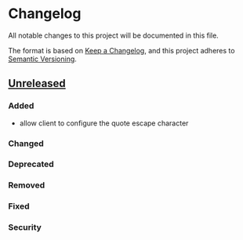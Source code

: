 # Changelog

All notable changes to this project will be documented in this file.

The format is based on [Keep a Changelog](https://keepachangelog.com/en/1.0.0/),
and this project adheres to [Semantic Versioning](https://semver.org/spec/v2.0.0.html).

## [Unreleased]

### Added

- allow client to configure the quote escape character

### Changed

### Deprecated

### Removed

### Fixed

### Security

[Unreleased]: https://github.com/stefantds/csvdecoder/compare/v0.1.0...HEAD
[v0.1.0]: https://github.com/stefantds/csvdecoder/releases/v0.1.0
